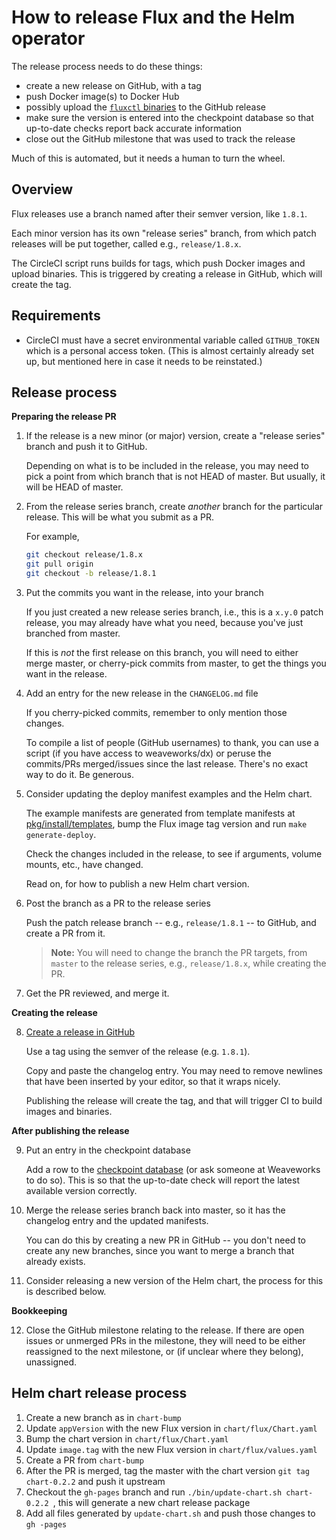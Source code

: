 # How to release Flux and the Helm operator

The release process needs to do these things:

 - create a new release on GitHub, with a tag
 - push Docker image(s) to Docker Hub
 - possibly upload the [`fluxctl` binaries](/docs/references/fluxctl.md#binary-releases) to the GitHub release
 - make sure the version is entered into the checkpoint database so that up-to-date checks report back accurate information
 - close out the GitHub milestone that was used to track the release

Much of this is automated, but it needs a human to turn the wheel.

## Overview

Flux releases use a branch named after their semver version, like `1.8.1`.

Each minor version has its own "release series" branch, from which patch releases will be put together, called e.g., `release/1.8.x`.

The CircleCI script runs builds for tags, which push Docker images and upload binaries. This is triggered by creating a release in GitHub, which will create the tag.

## Requirements

- CircleCI must have a secret environmental variable called `GITHUB_TOKEN` which is a personal access token. (This is almost certainly already set up, but mentioned here in case it needs to be reinstated.)

## Release process

**Preparing the release PR**

1. If the release is a new minor (or major) version, create a "release series" branch and push it to GitHub.

    Depending on what is to be included in the release, you may need to pick a point from which branch that is not HEAD of master. But usually, it will be HEAD of master.

2. From the release series branch, create _another_ branch for the particular release. This will be what you submit as a PR.

    For example,

    ```sh
    git checkout release/1.8.x
    git pull origin
    git checkout -b release/1.8.1
    ```

3. Put the commits you want in the release, into your branch

    If you just created a new release series branch, i.e., this is a `x.y.0` patch release, you may already have what you need, because you've just branched from master.

    If this is _not_ the first release on this branch, you will need to either merge master, or cherry-pick commits from master, to get the things you want in the release.

4. Add an entry for the new release in the `CHANGELOG.md` file

    If you cherry-picked commits, remember to only mention those changes.

    To compile a list of people (GitHub usernames) to thank, you can use a script (if you have access to weaveworks/dx) or peruse the commits/PRs merged/issues since the last release. There's no exact way to do it. Be generous.

5. Consider updating the deploy manifest examples and the Helm chart.

    The example manifests are generated from template manifests at
    [pkg/install/templates](../pkg/install/templates), bump the Flux image tag
    version and run `make generate-deploy`.

    Check the changes included in the release, to see if arguments, volume
    mounts, etc., have changed.

    Read on, for how to publish a new Helm chart version.

6. Post the branch as a PR to the release series

    Push the patch release branch -- e.g., `release/1.8.1` -- to GitHub, and create a PR from it.

    > **Note:** You will need to change the branch the PR targets, from `master` to the release series, e.g., `release/1.8.x`, while creating the PR.

7. Get the PR reviewed, and merge it.

**Creating the release**

8. [Create a release in GitHub](https://github.com/fluxcd/flux/releases/new)

    Use a tag using the semver of the release (e.g. `1.8.1`).

    Copy and paste the changelog entry. You may need to remove newlines that have been inserted by your editor, so that it wraps nicely.

    Publishing the release will create the tag, and that will trigger CI to build images and binaries.

**After publishing the release**

9. Put an entry in the checkpoint database

    Add a row to the [checkpoint database](https://checkpoint-api.weave.works/admin) (or ask someone at Weaveworks to do so). This is so that the up-to-date check will report the latest available version correctly.

10. Merge the release series branch back into master, so it has the changelog entry and the updated manifests.

    You can do this by creating a new PR in GitHub -- you don't need to create any new branches, since you want to merge a branch that already exists.
    
11. Consider releasing a new version of the Helm chart, the process for this is described below.

**Bookkeeping**

12. Close the GitHub milestone relating to the release. If there are open issues or unmerged PRs in the milestone, they will need to be either reassigned to the next milestone, or (if unclear where they belong), unassigned.

## Helm chart release process

1. Create a new branch as in `chart-bump`
2. Update `appVersion` with the new Flux version in `chart/flux/Chart.yaml`
3. Bump the chart version in `chart/flux/Chart.yaml`
4. Update `image.tag` with the new Flux version in `chart/flux/values.yaml`
5. Create a PR from `chart-bump`
6. After the PR is merged, tag the master with the chart version `git tag
 chart-0.2.2` and push it upstream
7. Checkout the `gh-pages` branch and run `./bin/update-chart.sh chart-0.2.2
`, this will generate a new chart release package
8. Add all files generated by `update-chart.sh` and push those changes to `gh
-pages`
